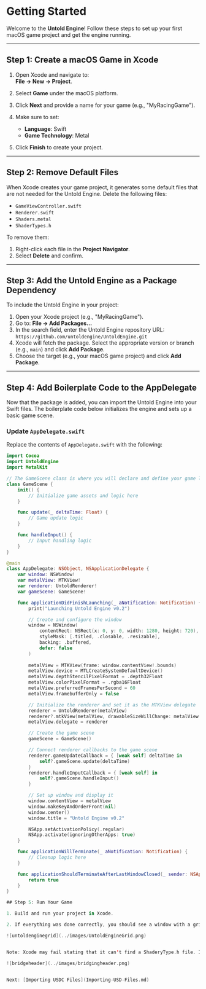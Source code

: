 # Getting Started

Welcome to the **Untold Engine**! Follow these steps to set up your first macOS game project and get the engine running.

---

## Step 1: Create a macOS Game in Xcode

1. Open Xcode and navigate to:  
   **File → New → Project**.

2. Select **Game** under the macOS platform.

3. Click **Next** and provide a name for your game (e.g., "MyRacingGame").

4. Make sure to set:
   - **Language**: Swift  
   - **Game Technology**: Metal  

5. Click **Finish** to create your project.

---

## Step 2: Remove Default Files

When Xcode creates your game project, it generates some default files that are not needed for the Untold Engine. Delete the following files:

- `GameViewController.swift`  
- `Renderer.swift`  
- `Shaders.metal`  
- `ShaderTypes.h`

To remove them:
1. Right-click each file in the **Project Navigator**.
2. Select **Delete** and confirm.

---

## Step 3: Add the Untold Engine as a Package Dependency

To include the Untold Engine in your project:

1. Open your Xcode project (e.g., "MyRacingGame").  
2. Go to: **File → Add Packages...**  
3. In the search field, enter the Untold Engine repository URL:  
   `https://github.com/untoldengine/UntoldEngine.git`  
4. Xcode will fetch the package. Select the appropriate version or branch (e.g., `main`) and click **Add Package**.  
5. Choose the target (e.g., your macOS game project) and click **Add Package**.

---

## Step 4: Add Boilerplate Code to the AppDelegate

Now that the package is added, you can import the Untold Engine into your Swift files. The boilerplate code below initializes the engine and sets up a basic game scene.

### Update `AppDelegate.swift`

Replace the contents of `AppDelegate.swift` with the following:

```swift
import Cocoa
import UntoldEngine
import MetalKit

// The GameScene class is where you will declare and define your game logic.
class GameScene {
    init() {
        // Initialize game assets and logic here
    }

    func update(_ deltaTime: Float) {
        // Game update logic
    }

    func handleInput() {
        // Input handling logic
    }
}

@main
class AppDelegate: NSObject, NSApplicationDelegate {
    var window: NSWindow!
    var metalView: MTKView!
    var renderer: UntoldRenderer!
    var gameScene: GameScene!

    func applicationDidFinishLaunching(_ aNotification: Notification) {
        print("Launching Untold Engine v0.2")

        // Create and configure the window
        window = NSWindow(
            contentRect: NSRect(x: 0, y: 0, width: 1280, height: 720),
            styleMask: [.titled, .closable, .resizable],
            backing: .buffered,
            defer: false
        )
        
        metalView = MTKView(frame: window.contentView!.bounds)
        metalView.device = MTLCreateSystemDefaultDevice()
        metalView.depthStencilPixelFormat = .depth32Float
        metalView.colorPixelFormat = .rgba16Float
        metalView.preferredFramesPerSecond = 60
        metalView.framebufferOnly = false

        // Initialize the renderer and set it as the MTKView delegate
        renderer = UntoldRenderer(metalView)
        renderer?.mtkView(metalView, drawableSizeWillChange: metalView.drawableSize)
        metalView.delegate = renderer

        // Create the game scene
        gameScene = GameScene()

        // Connect renderer callbacks to the game scene
        renderer.gameUpdateCallback = { [weak self] deltaTime in
            self?.gameScene.update(deltaTime)
        }
        renderer.handleInputCallback = { [weak self] in
            self?.gameScene.handleInput()
        }

        // Set up window and display it
        window.contentView = metalView
        window.makeKeyAndOrderFront(nil)
        window.center()
        window.title = "Untold Engine v0.2"

        NSApp.setActivationPolicy(.regular)
        NSApp.activate(ignoringOtherApps: true)
    }

    func applicationWillTerminate(_ aNotification: Notification) {
        // Cleanup logic here
    }

    func applicationShouldTerminateAfterLastWindowClosed(_ sender: NSApplication) -> Bool {
        return true
    }
}

## Step 5: Run Your Game

1. Build and run your project in Xcode.

2. If everything was done correctly, you should see a window with a grid once you hit "Run".

![untoldenginegrid](../images/UntoldEngineGrid.png)


Note: Xcode may fail stating that it can't find a ShaderyType.h file. If that is the case, simply go to your build settings, search for "bridging". Head over to 'Objective-C Bridging Header' and make sure to remove the path as shown in the image below

![bridgeheader](../images/bridgingheader.png)


Next: [Importing USDC Files](Importing-USD-Files.md)
